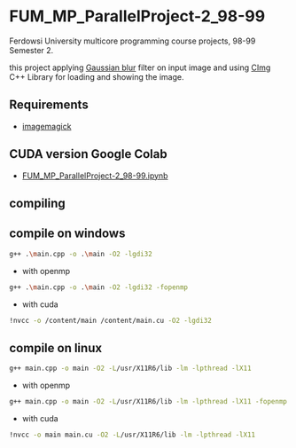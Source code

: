 # FUM_MP_ParallelProject-2_98-99
Ferdowsi University multicore programming course projects, 98-99 Semester 2.

this project applying [Gaussian blur](https://en.wikipedia.org/wiki/Gaussian_blur) filter on input image and using [CImg](https://cimg.eu/) C++ Library for loading and showing the image. 

## Requirements
* [imagemagick](https://imagemagick.org/script/download.php)

## CUDA version Google Colab
* [FUM_MP_ParallelProject-2_98-99.ipynb](https://colab.research.google.com/drive/1SLtdS1veZZU5Fy9zX8lLAZk5o5ogKmJu?usp=sharing)

## compiling

## compile on windows 
```sh
g++ .\main.cpp -o .\main -O2 -lgdi32
```
* with openmp
```sh
g++ .\main.cpp -o .\main -O2 -lgdi32 -fopenmp
```
* with cuda
```sh
!nvcc -o /content/main /content/main.cu -O2 -lgdi32 
```
## compile on linux

```sh
g++ main.cpp -o main -O2 -L/usr/X11R6/lib -lm -lpthread -lX11 
```
* with openmp
```sh
g++ main.cpp -o main -O2 -L/usr/X11R6/lib -lm -lpthread -lX11 -fopenmp
```
* with cuda
```sh
!nvcc -o main main.cu -O2 -L/usr/X11R6/lib -lm -lpthread -lX11 
```
